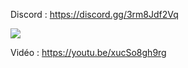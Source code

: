 Discord : https://discord.gg/3rm8Jdf2Vq

<img src="https://i.imgur.com/Q04HgKh.png">

Vidéo : https://youtu.be/xucSo8gh9rg
